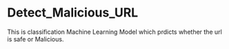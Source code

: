 # Detect_Malicious_URL

This is classification Machine Learning Model which prdicts whether the url is safe or Malicious.
